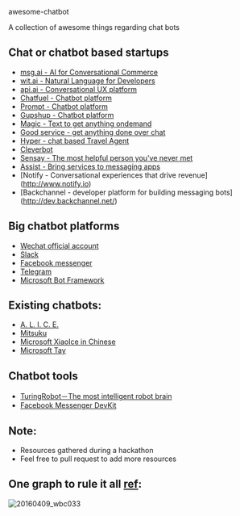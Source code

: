 

awesome-chatbot

A collection of awesome things regarding chat bots

## Chat or chatbot based startups

* [msg.ai - AI for Conversational Commerce](http://msg.ai/)
* [wit.ai - Natural Language for Developers](https://wit.ai/)
* [api.ai - Conversational UX platform](https://api.ai/)
* [Chatfuel - Chatbot platform](http://chatfuel.com/)
* [Prompt - Chatbot platform](http://promptapp.io/)
* [Gupshup - Chatbot platform](https://www.gupshup.io)
* [Magic - Text to get anything ondemand](https://getmagicnow.com/)
* [Good service - get anything done over chat](http://www.goodservice.in/)
* [Hyper - chat based Travel Agent](https://www.usehyper.com/)
* [Cleverbot](http://www.cleverbot.com/)
* [Sensay - The most helpful person you've never met](http://www.sensay.it/)
* [Assist - Bring services to messaging apps](https://www.assi.st/)
* [Notify - Conversational experiences that drive revenue] (http://www.notify.io)
* [Backchannel - developer platform for building messaging bots] (http://dev.backchannel.net/)

## Big chatbot platforms

* [Wechat official account](https://admin.wechat.com/)
* [Slack](https://api.slack.com/bot-users)
* [Facebook messenger](https://developers.facebook.com/docs/messenger-platform)
* [Telegram](https://core.telegram.org/)
* [Microsoft Bot Framework](https://dev.botframework.com/)

## Existing chatbots:

* [A. L. I. C. E.](http://alice.pandorabots.com/)
* [Mitsuku](http://www.mitsuku.com/)
* [Microsoft XiaoIce in Chinese](http://www.msxiaoice.com/DesktopLanding)
* [Microsoft Tay](https://twitter.com/tayandyou)

## Chatbot tools

* [TuringRobot－The most intelligent robot brain](http://www.tuling123.com/)
* [Facebook Messenger DevKit](https://github.com/olegakbarov/facebook-messenger-devkit)

## Note:

* Resources gathered during a hackathon
* Feel free to pull request to add more resources

## One graph to rule it all [ref](http://www.economist.com/news/business-and-finance/21696477-market-apps-maturing-now-one-text-based-services-or-chatbots-looks-poised):

![20160409_wbc033](https://cloud.githubusercontent.com/assets/806173/14470823/7a0c8958-00a0-11e6-9d79-c871c7d3bd4f.png)